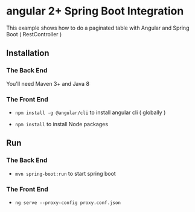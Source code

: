 angular 2+ Spring Boot Integration
==================================

This example shows how to do a paginated table with Angular and Spring Boot (
RestController )

Installation
------------

### The Back End

You'll need Maven 3+ and Java 8

### The Front End

-   `npm install -g @angular/cli` to install angular cli ( globally )

-   `npm install` to install Node packages

Run
---

### The Back End

-   `mvn spring-boot:run` to start spring boot

### The Front End

-   `ng serve --proxy-config proxy.conf.json`
